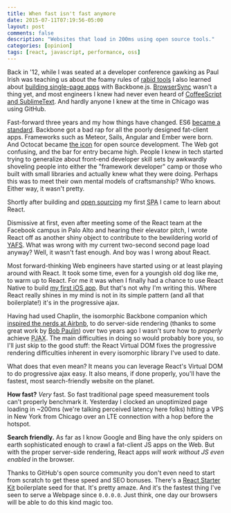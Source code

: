 ```yaml
---
title: When fast isn't fast anymore
date: 2015-07-11T07:19:56-05:00
layout: post
comments: false
description: "Websites that load in 200ms using open source tools."
categories: [opinion]
tags: [react, javascript, performance, oss]
---
```


Back in <time datetime="2012-05-31">'12</time>, while I was seated at a developer conference gawking as Paul Irish was teaching us about the foamy rules of [rabid tools](/installing-using-rupaz/) I also learned about [building single-page apps](/developing-modern-web-applications-on-windows-vagrant/) with Backbone.js. [BrowserSync](http://www.browsersync.io/) wasn't a thing yet, and most engineers I knew had never even heard of [CoffeeScript and SublimeText](/amp-up-coffeescript-coding-sublime-text/). And hardly anyone I knew at the time in Chicago was using GitHub.

Fast-forward three years and my how things have changed. ES6 [became a standard](http://www.infoq.com/news/2015/06/ecmascript-2015-es6). Backbone got a bad rap for all the poorly designed fat-client apps. Frameworks such as Meteor, Sails, Angular and Ember were born. And Octocat became [the icon](http://slides.com/jhabdas/streaming-audio-react-native/#/2/4) for open source development. The Web got confusing, and the bar for entry became high. People I knew in tech started trying to generalize about front-end developer skill sets by awkwardly shoveling people into either the "framework developer" camp or those who built with small libraries and actually knew what they were doing. Perhaps this was to meet their own mental models of craftsmanship? Who knows. Either way, it wasn't pretty.

Shortly after building and [open sourcing](https://github.com/jhabdas/brunch-with-panache) my first <abbr title="Single-Page App">SPA</abbr> I came to learn about React.

Dismissive at first, even after meeting some of the React team at the Facebook campus in Palo Alto and hearing their elevator pitch, I wrote React off as another shiny object to contribute to the bewildering world of [YAFS](https://medium.com/@tastejs/yet-another-framework-syndrome-yafs-cf5f694ee070). What was wrong with my current two-second second page load anyway? Well, it wasn't fast enough. And boy was I wrong about React.

Most forward-thinking Web engineers have started using or at least playing around with React. It took some time, even for a youngish old dog like me, to warm up to React. For me it was when I finally had a chance to use React Native to build [my first iOS app](https://github.com/jhabdas/lumpen-radio). But that's not why I'm writing this. Where React really shines in my mind is not in its simple pattern (and all that boilerplate!) it's in the progressive ajax.

Having had used Chaplin, the isomorphic Backbone companion which [inspired the nerds at Airbnb](/holy-grail-full-stack-javascript-mvc-rendr/), to do server-side rendering (thanks to some great work by [Bob Paulin](http://bobpaulin.com/)) over two years ago I wasn't sure how to *properly* achieve <abbr title="Progressive Ajax">PJAX</abbr>. The main difficulties in doing so would probably bore you, so I'll just skip to the good stuff: the React Virtual DOM fixes the progressive rendering difficulties inherent in every isomorphic library I've used to date.

What does that even mean? It means you can leverage React's Virtual DOM to do progressive ajax easy. It also means, if done properly, you'll have the fastest, most search-friendly website on the planet.

**How fast?** *Very* fast. So fast traditional page speed measurement tools can't properly benchmark it. Yesterday I clocked an unoptimized page loading in ~200ms (we're talking perceived latency here folks) hitting a VPS in New York from Chicago over an LTE connection with a hop before the hotspot.

**Search friendly.** As far as I know Google and Bing have the only spiders on earth sophisticated enough to crawl a fat-client JS apps on the Web. But with the proper server-side rendering, React apps *will work without JS even enabled* in the browser.

Thanks to GitHub's open source community you don't even need to start from scratch to get these speed and SEO bonuses. There's a [React Starter Kit](https://github.com/kriasoft/react-starter-kit) boilerplate seed for that. It's pretty amaze. And it's the fastest thing I've seen to serve a Webpage since `0.0.0.0`. Just think, one day our browsers will be able to do this kind magic too.
